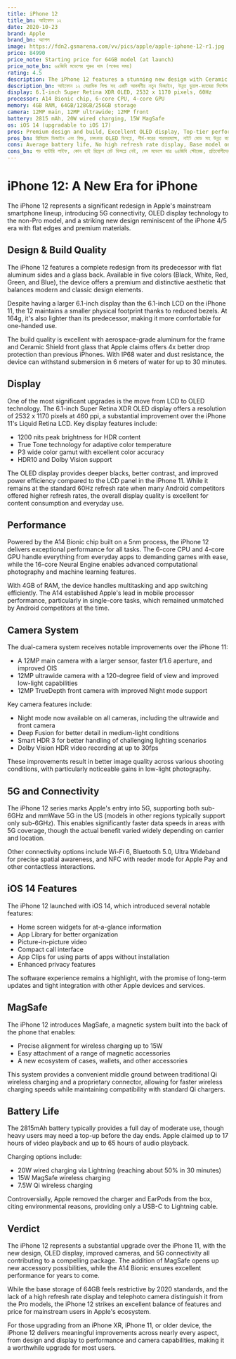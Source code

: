 ```yaml
---
title: iPhone 12
title_bn: আইফোন ১২
date: 2020-10-23
brand: Apple
brand_bn: অ্যাপল
image: https://fdn2.gsmarena.com/vv/pics/apple/apple-iphone-12-r1.jpg
price: 84990
price_note: Starting price for 64GB model (at launch)
price_note_bn: ৬৪জিবি মডেলের শুরুর দাম (লঞ্চের সময়)
rating: 4.5
description: The iPhone 12 features a stunning new design with Ceramic Shield, an advanced dual-camera system, A14 Bionic chip, and 5G connectivity.
description_bn: আইফোন ১২ সেরামিক শিল্ড সহ একটি আকর্ষণীয় নতুন ডিজাইন, উন্নত ডুয়াল-ক্যামেরা সিস্টেম, A14 বায়োনিক চিপ এবং ৫জি সংযোগ সহ আসে।
display: 6.1-inch Super Retina XDR OLED, 2532 x 1170 pixels, 60Hz
processor: A14 Bionic chip, 6-core CPU, 4-core GPU
memory: 4GB RAM, 64GB/128GB/256GB storage
camera: 12MP main, 12MP ultrawide; 12MP front
battery: 2815 mAh, 20W wired charging, 15W MagSafe
os: iOS 14 (upgradable to iOS 17)
pros: Premium design and build, Excellent OLED display, Top-tier performance, Improved cameras with Night mode, 5G connectivity, Ceramic Shield protection, MagSafe accessory system
pros_bn: প্রিমিয়াম ডিজাইন এবং বিল্ড, চমৎকার OLED ডিসপ্লে, শীর্ষ-স্তরের পারফরম্যান্স, নাইট মোড সহ উন্নত ক্যামেরা, ৫জি সংযোগ, সেরামিক শিল্ড প্রোটেকশন, ম্যাগসেফ অ্যাকসেসরি সিস্টেম
cons: Average battery life, No high refresh rate display, Base model only 64GB storage, Slow charging compared to competitors, No charger or headphones included, No telephoto camera
cons_bn: গড় ব্যাটারি লাইফ, কোন হাই রিফ্রেশ রেট ডিসপ্লে নেই, বেস মডেলে মাত্র ৬৪জিবি স্টোরেজ, প্রতিযোগীদের তুলনায় ধীর চার্জিং, চার্জার বা হেডফোন অন্তর্ভুক্ত নেই, কোন টেলিফোটো ক্যামেরা নেই
---
```


# iPhone 12: A New Era for iPhone

The iPhone 12 represents a significant redesign in Apple's mainstream smartphone lineup, introducing 5G connectivity, OLED display technology to the non-Pro model, and a striking new design reminiscent of the iPhone 4/5 era with flat edges and premium materials.

## Design & Build Quality

The iPhone 12 features a complete redesign from its predecessor with flat aluminum sides and a glass back. Available in five colors (Black, White, Red, Green, and Blue), the device offers a premium and distinctive aesthetic that balances modern and classic design elements.

Despite having a larger 6.1-inch display than the 6.1-inch LCD on the iPhone 11, the 12 maintains a smaller physical footprint thanks to reduced bezels. At 164g, it's also lighter than its predecessor, making it more comfortable for one-handed use.

The build quality is excellent with aerospace-grade aluminum for the frame and Ceramic Shield front glass that Apple claims offers 4x better drop protection than previous iPhones. With IP68 water and dust resistance, the device can withstand submersion in 6 meters of water for up to 30 minutes.

## Display

One of the most significant upgrades is the move from LCD to OLED technology. The 6.1-inch Super Retina XDR OLED display offers a resolution of 2532 x 1170 pixels at 460 ppi, a substantial improvement over the iPhone 11's Liquid Retina LCD. Key display features include:

- 1200 nits peak brightness for HDR content
- True Tone technology for adaptive color temperature
- P3 wide color gamut with excellent color accuracy
- HDR10 and Dolby Vision support

The OLED display provides deeper blacks, better contrast, and improved power efficiency compared to the LCD panel in the iPhone 11. While it remains at the standard 60Hz refresh rate when many Android competitors offered higher refresh rates, the overall display quality is excellent for content consumption and everyday use.

## Performance

Powered by the A14 Bionic chip built on a 5nm process, the iPhone 12 delivers exceptional performance for all tasks. The 6-core CPU and 4-core GPU handle everything from everyday apps to demanding games with ease, while the 16-core Neural Engine enables advanced computational photography and machine learning features.

With 4GB of RAM, the device handles multitasking and app switching efficiently. The A14 established Apple's lead in mobile processor performance, particularly in single-core tasks, which remained unmatched by Android competitors at the time.

## Camera System

The dual-camera system receives notable improvements over the iPhone 11:

- A 12MP main camera with a larger sensor, faster f/1.6 aperture, and improved OIS
- 12MP ultrawide camera with a 120-degree field of view and improved low-light capabilities
- 12MP TrueDepth front camera with improved Night mode support

Key camera features include:
- Night mode now available on all cameras, including the ultrawide and front camera
- Deep Fusion for better detail in medium-light conditions
- Smart HDR 3 for better handling of challenging lighting scenarios
- Dolby Vision HDR video recording at up to 30fps

These improvements result in better image quality across various shooting conditions, with particularly noticeable gains in low-light photography.

## 5G and Connectivity

The iPhone 12 series marks Apple's entry into 5G, supporting both sub-6GHz and mmWave 5G in the US (models in other regions typically support only sub-6GHz). This enables significantly faster data speeds in areas with 5G coverage, though the actual benefit varied widely depending on carrier and location.

Other connectivity options include Wi-Fi 6, Bluetooth 5.0, Ultra Wideband for precise spatial awareness, and NFC with reader mode for Apple Pay and other contactless interactions.

## iOS 14 Features

The iPhone 12 launched with iOS 14, which introduced several notable features:

- Home screen widgets for at-a-glance information
- App Library for better organization
- Picture-in-picture video
- Compact call interface
- App Clips for using parts of apps without installation
- Enhanced privacy features

The software experience remains a highlight, with the promise of long-term updates and tight integration with other Apple devices and services.

## MagSafe

The iPhone 12 introduces MagSafe, a magnetic system built into the back of the phone that enables:
- Precise alignment for wireless charging up to 15W
- Easy attachment of a range of magnetic accessories
- A new ecosystem of cases, wallets, and other accessories

This system provides a convenient middle ground between traditional Qi wireless charging and a proprietary connector, allowing for faster wireless charging speeds while maintaining compatibility with standard Qi chargers.

## Battery Life

The 2815mAh battery typically provides a full day of moderate use, though heavy users may need a top-up before the day ends. Apple claimed up to 17 hours of video playback and up to 65 hours of audio playback.

Charging options include:

- 20W wired charging via Lightning (reaching about 50% in 30 minutes)
- 15W MagSafe wireless charging
- 7.5W Qi wireless charging

Controversially, Apple removed the charger and EarPods from the box, citing environmental reasons, providing only a USB-C to Lightning cable.

## Verdict

The iPhone 12 represents a substantial upgrade over the iPhone 11, with the new design, OLED display, improved cameras, and 5G connectivity all contributing to a compelling package. The addition of MagSafe opens up new accessory possibilities, while the A14 Bionic ensures excellent performance for years to come.

While the base storage of 64GB feels restrictive by 2020 standards, and the lack of a high refresh rate display and telephoto camera distinguish it from the Pro models, the iPhone 12 strikes an excellent balance of features and price for mainstream users in Apple's ecosystem.

For those upgrading from an iPhone XR, iPhone 11, or older device, the iPhone 12 delivers meaningful improvements across nearly every aspect, from design and display to performance and camera capabilities, making it a worthwhile upgrade for most users.